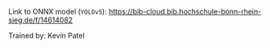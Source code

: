 Link to ONNX model (`YOLOv5`): https://bib-cloud.bib.hochschule-bonn-rhein-sieg.de/f/14614082 

Trained by: Kevin Patel
